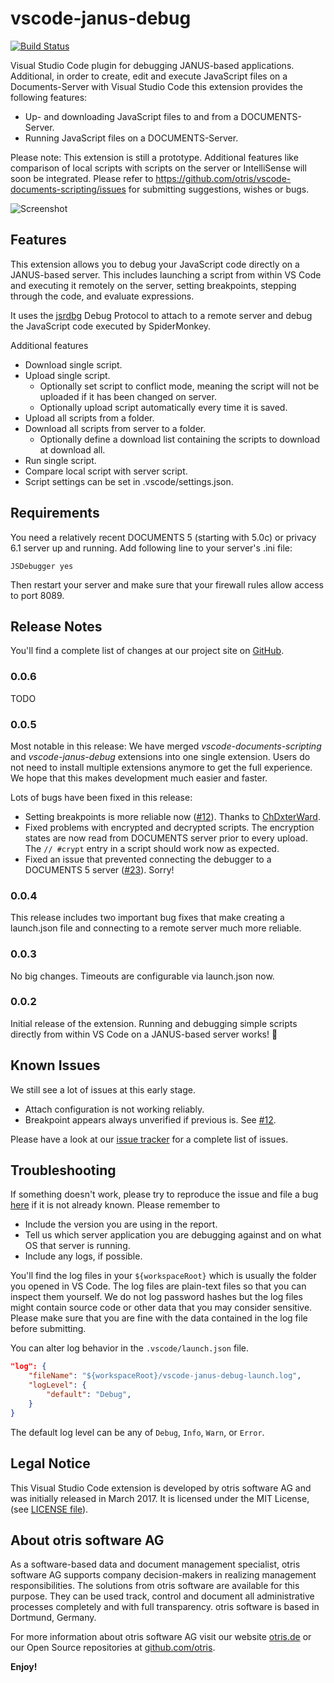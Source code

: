# vscode-janus-debug

[![Build Status](https://travis-ci.org/otris/vscode-janus-debug.svg?branch=master)](https://travis-ci.org/otris/vscode-janus-debug)

Visual Studio Code plugin for debugging JANUS-based applications.
Additional, in order to create, edit and execute JavaScript files on a Documents-Server with Visual Studio Code this extension provides the following features:
* Up- and downloading JavaScript files to and from a DOCUMENTS-Server.
* Running JavaScript files on a DOCUMENTS-Server.

Please note: This extension is still a prototype. Additional features like comparison of local scripts with scripts on the server or IntelliSense will soon be integrated. Please refer to https://github.com/otris/vscode-documents-scripting/issues for submitting suggestions, wishes or bugs. 

![Screenshot](https://github.com/otris/vscode-janus-debug/raw/master/img/extension-screenshot-1.png "Screenshot")

## Features

This extension allows you to debug your JavaScript code directly on a JANUS-based server. This includes launching a script from within VS Code and executing it remotely on the server, setting breakpoints, stepping through the code, and evaluate expressions.

It uses the [jsrdbg](https://github.com/swojtasiak/jsrdbg) Debug Protocol to attach to a remote server and debug the JavaScript code executed by SpiderMonkey.

Additional features

* Download single script.
* Upload single script.
    * Optionally set script to conflict mode, meaning the script will not be uploaded if it has been changed on server.
    * Optionally upload script automatically every time it is saved.
* Upload all scripts from a folder.
* Download all scripts from server to a folder.
    * Optionally define a download list containing the scripts to download at download all.
* Run single script.
* Compare local script with server script.
* Script settings can be set in .vscode/settings.json.


## Requirements

You need a relatively recent DOCUMENTS 5 (starting with 5.0c) or privacy 6.1 server up and running. Add following line to your server's .ini file:

```
JSDebugger yes
```

Then restart your server and make sure that your firewall rules allow access to port 8089.

## Release Notes

You'll find a complete list of changes at our project site on [GitHub](https://github.com/otris/vscode-janus-debug).

### 0.0.6

TODO

### 0.0.5

Most notable in this release: We have merged _vscode-documents-scripting_ and _vscode-janus-debug_ extensions into one single extension. Users do not need to install multiple extensions anymore to get the full experience. We hope that this makes development much easier and faster.

Lots of bugs have been fixed in this release:

  - Setting breakpoints is more reliable now ([#12](https://github.com/otris/vscode-janus-debug/issues/12)). Thanks to [ChDxterWard](https://github.com/ChDxterWard).
  - Fixed problems with encrypted and decrypted scripts. The encryption states are now read from DOCUMENTS server prior to every upload. The `// #crypt` entry in a script should work now as expected.
  - Fixed an issue that prevented connecting the debugger to a DOCUMENTS 5 server ([#23](https://github.com/otris/vscode-janus-debug/issues/23)). Sorry!

### 0.0.4

This release includes two important bug fixes that make creating a launch.json file and connecting to a remote server much more reliable.

### 0.0.3

No big changes. Timeouts are configurable via launch.json now.

### 0.0.2

Initial release of the extension. Running and debugging simple scripts directly from within VS Code on a JANUS-based server works! 🎉

## Known Issues

We still see a lot of issues at this early stage.

* Attach configuration is not working reliably.
* Breakpoint appears always unverified if previous is. See [#12](https://github.com/otris/vscode-janus-debug/issues/12).

Please have a look at our [issue tracker](https://github.com/otris/vscode-janus-debug/issues) for a complete list of issues.

## Troubleshooting

If something doesn't work, please try to reproduce the issue and file a bug [here](https://github.com/otris/vscode-janus-debug/issues) if it is not already known. Please remember to

- Include the version you are using in the report.
- Tell us which server application you are debugging against and on what OS that server is running.
- Include any logs, if possible.

You'll find the log files in your `${workspaceRoot}` which is usually the folder you opened in VS Code. The log files are plain-text files so that you can inspect them yourself. We do not log password hashes but the log files might contain source code or other data that you may consider sensitive. Please make sure that you are fine with the data contained in the log file before submitting.

You can alter log behavior in the `.vscode/launch.json` file.

```json
"log": {
    "fileName": "${workspaceRoot}/vscode-janus-debug-launch.log",
    "logLevel": {
        "default": "Debug",
    }
}
```

The default log level can be any of `Debug`, `Info`, `Warn`, or `Error`.

## Legal Notice
This Visual Studio Code extension is developed by otris software AG and was initially released in March 2017. It is licensed under the MIT License, (see [LICENSE file](LICENSE)).

## About otris software AG
As a software-based data and document management specialist, otris software AG supports company decision-makers in realizing management responsibilities. The solutions from otris software are available for this purpose. They can be used track, control and document all administrative processes completely and with full transparency. otris software is based in Dortmund, Germany.

For more information about otris software AG visit our website [otris.de](https://www.otris.de/) or our Open Source repositories at [github.com/otris](https://github.com/otris).

**Enjoy!**
